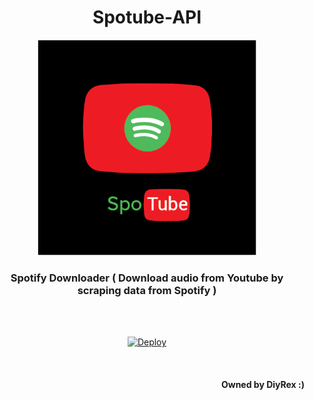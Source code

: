 <h1 align="center">Spotube-API</h1>

<p align="center">
  <img src="https://github.com/DiyRex/Spotube-API/blob/main/Design/Untitled-1.png?raw=true" width="350" title="hover text">
</p>
<h3 align="center">Spotify Downloader ( Download audio from Youtube by scraping data from Spotify )</h3>
<br>
<br>
<p align="center">
  <a href="https://heroku.com/deploy?template=https://github.com/DiyRex/Spotube-API/tree/main" align="center">
    <img src="https://www.herokucdn.com/deploy/button.svg" alt="Deploy">
</a>
</p>
<br>
<h4 align="right" font=>Owned by DiyRex :)</h4>
